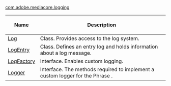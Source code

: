 ---
---

[com.adobe.mediacore.logging](http://help.adobe.com/en_US/primetime/api/psdk/javadoc_1.4/com/adobe/mediacore/logging/package-summary.html)
<table frame="all" colsep="1" rowsep="1" id="table_389797D3CEF14EA2862E0B20C6E6CC41"> 
 <tgroup cols="2" colsep="1" rowsep="1" class="FormatA"> 
  <colspec colnum="1" colname="1" colwidth="27*" /> 
  <colspec colnum="2" colname="2" colwidth="73*" /> 
  <thead> 
   <tr rowsep="1"> 
    <th colname="1" class="entry"> <p>Name </p> </th> 
    <th colname="2" class="entry"> <p>Description </p> </th> 
   </tr> 
  </thead> 
  <tbody> 
   <tr rowsep="1"> 
    <td colname="1"><span class="codeph"><a href="http://help.adobe.com/en_US/primetime/api/psdk/javadoc_1.4/com/adobe/mediacore/logging/Log.html" format="html" scope="external">Log</a> </span></td> 
    <td colname="2">Class. Provides access to the log system. </td> 
   </tr> 
   <tr rowsep="1"> 
    <td colname="1" rowsep="0"><span class="codeph"><a href="http://help.adobe.com/en_US/primetime/api/psdk/javadoc_1.4/com/adobe/mediacore/logging/LogEntry.html" format="html" scope="external">LogEntry</a> </span></td> 
    <td colname="2" rowsep="0">Class. Defines an entry log and holds information about a log message. </td> 
   </tr> 
   <tr rowsep="1"> 
    <td colname="1"><span class="codeph"><a href="http://help.adobe.com/en_US/primetime/api/psdk/javadoc_1.4/com/adobe/mediacore/logging/LogFactory.html" format="html" scope="external">LogFactory</a> </span></td> 
    <td colname="2">Interface. Enables custom logging. </td> 
   </tr> 
   <tr rowsep="1"> 
    <td colname="1"><span class="codeph"><a href="http://help.adobe.com/en_US/primetime/api/psdk/javadoc_1.4/com/adobe/mediacore/logging/Logger.html" format="html" scope="external">Logger</a> </span></td> 
    <td colname="2">Interface. The methods required to implement a custom logger for the 
     <ph conkeyref="phrases/primetime-sdk-name">
      Phrase
     </ph>. </td> 
   </tr> 
  </tbody> 
 </tgroup> 
</table>

